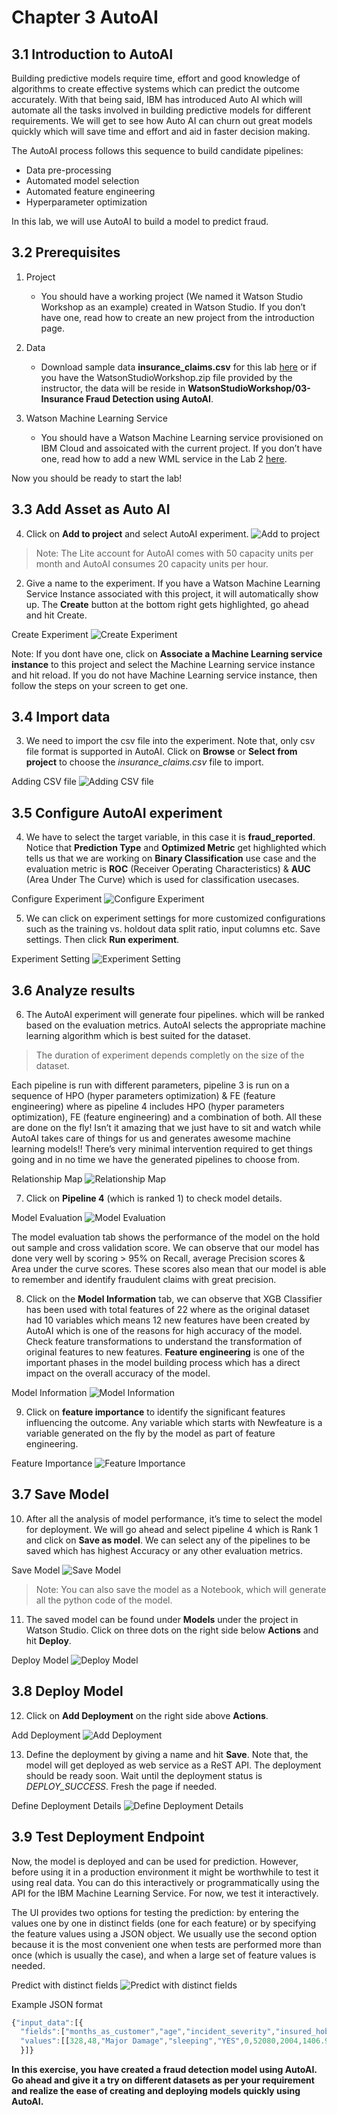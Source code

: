 
# Chapter 3 AutoAI
## 3.1 Introduction to AutoAI

Building predictive models require time, effort and good knowledge of algorithms to create effective systems which can predict the outcome accurately. With that being said, IBM has introduced Auto AI which will automate all the tasks involved in building predictive models for different requirements. We will get to see how Auto AI can churn out great models quickly which will save time and effort and aid in faster decision making.

The AutoAI process follows this sequence to build candidate pipelines:

- Data pre-processing
- Automated model selection
- Automated feature engineering
- Hyperparameter optimization

In this lab, we will use AutoAI to build a model to predict fraud.

## 3.2 Prerequisites

1. Project
    * You should have a working project (We named it Watson Studio Workshop as an example) created in Watson Studio. If you don’t have one, read how to create an new project from the introduction page.

2. Data
    * Download sample data **insurance_claims.csv** for this lab [here](https://github.com/zacaintmyname/CFCImages/tree/master/WatsonStudioWorkshop/3-%20Insurance%20Fraud%20Detection%20using%20AutoAI) or if you have the
WatsonStudioWorkshop.zip file provided by the instructor, the data will be reside in **WatsonStudioWorkshop/03-Insurance Fraud Detection using AutoAI**.

3. Watson Machine Learning Service
    * You should have a Watson Machine Learning service provisioned on IBM Cloud and assoicated with the
current project. If you don’t have one, read how to add a new WML service in the Lab 2 [here](https://dataplatform.cloud.ibm.com/docs/content/DO/WML_Deployment/WMLServiceInstance.html).

Now you should be ready to start the lab!

## 3.3 Add Asset as Auto AI

4. Click on **Add to project** and select AutoAI experiment.
![Add to project](Images/40.png)
> Note: The Lite account for AutoAI comes with 50 capacity units per month and AutoAI consumes 20 capacity units per hour.
  
2. Give a name to the experiment. If you have a Watson Machine Learning Service Instance associated with this project, it will automatically show up. The **Create** button at the bottom right gets highlighted, go ahead and hit Create.

Create Experiment
![Create Experiment](Images/41.png)

Note: If you dont have one, click on **Associate a Machine Learning service instance** to this project and select the Machine Learning service instance and hit reload. If you do not have Machine Learning service instance, then follow the steps on your screen to get one.

## 3.4 Import data

3. We need to import the csv file into the experiment. Note that, only csv file format is supported in AutoAI. Click on **Browse** or **Select from project** to choose the *insurance_claims.csv* file to import.

Adding CSV file
![Adding CSV file](Images/42.png)

## 3.5 Configure AutoAI experiment

4. We have to select the target variable, in this case it is **fraud_reported**. Notice that **Prediction Type** and **Optimized Metric** get highlighted which tells us that we are working on **Binary Classification** use case and the evaluation metric is **ROC** (Receiver Operating Characteristics) & **AUC** (Area Under The Curve) which is used for classification usecases.

Configure Experiment
![Configure Experiment](Images/43.png)

5. We can click on experiment settings for more customized configurations such as the training vs. holdout data split ratio, input columns etc. Save settings. Then click **Run experiment**.

Experiment Setting
![Experiment Setting](Images/44.png)

## 3.6 Analyze results

6. The AutoAI experiment will generate four pipelines. which will be ranked based on the evaluation metrics. AutoAI selects the appropriate machine learning algorithm which is best suited for the dataset.
>  The duration of experiment depends completly on the size of the dataset. 

Each pipeline is run with different parameters, pipeline 3 is run on a sequence of HPO (hyper parameters optimization) & FE (feature engineering) where as pipeline 4 includes HPO (hyper parameters optimization), FE (feature engineering) and a combination of both. All these are done on the fly! Isn’t it amazing that we just have to sit and watch while AutoAI takes care of things for us and generates awesome machine learning models!! There’s very minimal intervention required to get things going and in no time we have the generated pipelines to choose from.

Relationship Map
![Relationship Map](Images/45.png)

7. Click on **Pipeline 4** (which is ranked 1) to check model details.

Model Evaluation
![Model Evaluation](Images/46.png)

The model evaluation tab shows the performance of the model on the hold out sample and cross validation score. We can observe that our model has done very well by scoring > 95% on Recall, average Precision scores & Area under the curve scores. These scores also mean that our model is able to remember and identify fraudulent claims with great precision.

8. Click on the **Model Information** tab, we can observe that XGB Classifier has been used with total features of 22 where as the original dataset had 10 variables which means 12 new features have been created by AutoAI which is one of the reasons for high accuracy of the model. Check feature transformations to understand the transformation of original features to new features. **Feature engineering** is one of the important phases in the model building process which has a direct impact on the overall accuracy of the model.

Model Information
![Model Information](Images/47.png)

9. Click on **feature importance** to identify the significant features influencing the outcome. Any variable which starts with Newfeature is a variable generated on the fly by the model as part of feature engineering.

Feature Importance
![Feature Importance](Images/48.png)

## 3.7 Save Model

10. After all the analysis of model performance, it’s time to select the model for deployment. We will go ahead and select pipeline 4 which is Rank 1 and click on **Save as model**. We can select any of the pipelines to be saved which has highest Accuracy or any other evaluation metrics.

Save Model
![Save Model](Images/49.png)

> Note: You can also save the model as a Notebook, which will generate all the python code of the model.

11. The saved model can be found under **Models** under the project in Watson Studio. Click on three dots on the right side below **Actions** and hit **Deploy**.

Deploy Model
![Deploy Model](Images/50.png)

## 3.8 Deploy Model

12. Click on **Add Deployment** on the right side above **Actions**.

Add Deployment
![Add Deployment](Images/51.png)

13. Define the deployment by giving a name and hit **Save**. Note that, the model will get deployed as web service as a ReST API. The deployment should be ready soon. Wait until the deployment status is *DEPLOY_SUCCESS*. Fresh the page if needed.

Define Deployment Details
![Define Deployment Details](Images/52.png)

## 3.9 Test Deployment Endpoint

Now, the model is deployed and can be used for prediction. However, before using it in a production environment it might be worthwhile to test it using real data. You can do this interactively or programmatically using the API for the IBM Machine Learning Service. For now, we test it interactively.

The UI provides two options for testing the prediction: by entering the values one by one in distinct fields (one for each feature) or by specifying the feature values using a JSON object. We usually use the second option because it is the most convenient one when tests are performed more than once (which is usually the case), and when a large set of feature values is needed.

Predict with distinct fields
![Predict with distinct fields](Images/53.png)

Example JSON format

```Javascript
{"input_data":[{
  "fields":["months_as_customer","age","incident_severity","insured_hobbies","police_report_available","capital-loss","vehicle_claim","auto_year","policy_annual_premium","authorities_contacted"],
  "values":[[328,48,"Major Damage","sleeping","YES",0,52080,2004,1406.91,"Police"]]
  }]}
```

**In this exercise, you have created a fraud detection model using AutoAI. Go ahead and give it a try on different datasets as per your requirement and realize the ease of creating and deploying models quickly using AutoAI.**



